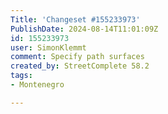 ```yaml
---
Title: 'Changeset #155233973'
PublishDate: 2024-08-14T11:01:09Z
id: 155233973
user: SimonKlemmt
comment: Specify path surfaces
created_by: StreetComplete 58.2
tags:
- Montenegro

---
```

